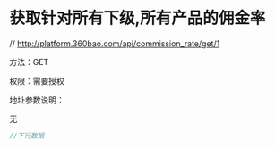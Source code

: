 # 获取针对所有下级,所有产品的佣金率

// http://platform.360bao.com/api/commission_rate/get/1

方法：GET

权限：需要授权

地址参数说明：

无

```javascript
//下行数据
```


